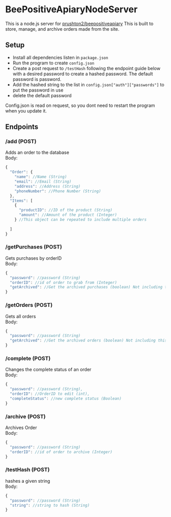 # BeePositiveApiaryNodeServer

This is a node.js server for [prushton2/beepositiveapiary](https://github.com/prushton2/beepositiveapiary) This is built to store, manage, and archive orders made from the site.<br>

## Setup

* Install all dependencies listen in ```package.json```
* Run the program to create ```config.json```
* Create a post request to ```/testHash``` following the endpoint guide below with a desired password to create a hashed password. The default password is password.
* Add the hashed string to the list in ```config.json["auth"]["passwords"]``` to put the password in use
* delete the default password

Config.json is read on request, so you dont need to restart the program when you update it.
## Endpoints

### /add (POST)
Adds an order to the database<br>
Body:
```javascript
{
  "Order": {
    "name": //Name (String)
    "email": //Email (String)
    "address": //Address (String)
    "phoneNumber": //Phone Number (String)
  },
  "Items": [
    {
      "productID": //ID of the product (String)
      "amount": //Amount of the product (Integer)
    } //This object can be repeated to include multiple orders
  
  ]
}

```
### /getPurchases (POST)
Gets purchases by orderID<br>
Body:
```javascript
{
  "password": //password (String)
  "orderID": //id of order to grab from (Integer)
  "getArchived": //Get the archived purchases (boolean) Not including this assumes it is false
}

```

### /getOrders (POST)
Gets all orders<br>
Body:
```javascript
{
  "password": //password (String)
  "getArchived": //Get the archived orders (boolean) Not including this assumes it is false
}

```

### /complete (POST)
Changes the complete status of an order<br>
Body:
```javascript
{
  "password": //password (String),
  "orderID": //OrderID to edit (int),
  "completeStatus": //new complete status (Boolean)
}

```

### /archive (POST)
Archives Order<br>
Body:
```javascript
{
  "password": //password (String)
  "orderID": //id of order to archive (Integer)
}

```

### /testHash (POST)
hashes a given string<br>
Body:
```javascript
{
  "password": //password (String)
  "string": //string to hash (String)
}

```
